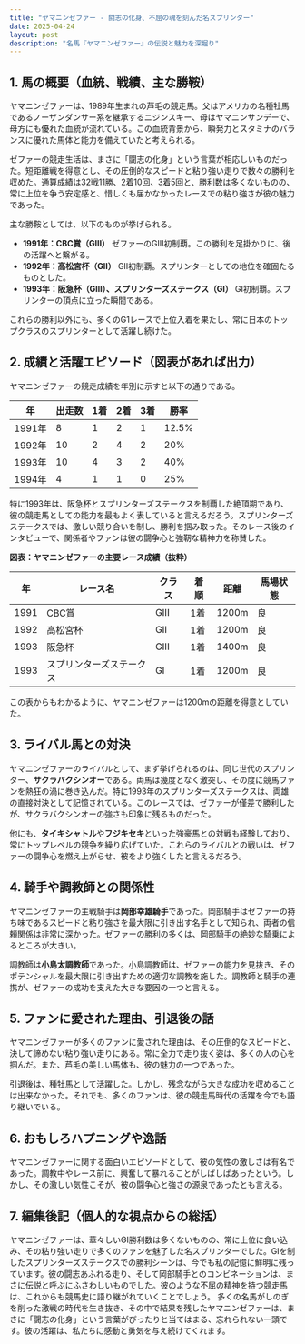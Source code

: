 ```yaml
---
title: "ヤマニンゼファー - 闘志の化身、不屈の魂を刻んだ名スプリンター"
date: 2025-04-24
layout: post
description: "名馬『ヤマニンゼファー』の伝説と魅力を深堀り"
---
```


## 1. 馬の概要（血統、戦績、主な勝鞍）

ヤマニンゼファーは、1989年生まれの芦毛の競走馬。父はアメリカの名種牡馬であるノーザンダンサー系を継承するニジンスキー、母はヤマニンサンデーで、母方にも優れた血統が流れている。この血統背景から、瞬発力とスタミナのバランスに優れた馬体と能力を備えていたと考えられる。

ゼファーの競走生活は、まさに「闘志の化身」という言葉が相応しいものだった。短距離戦を得意とし、その圧倒的なスピードと粘り強い走りで数々の勝利を収めた。通算成績は32戦11勝、2着10回、3着5回と、勝利数は多くないものの、常に上位を争う安定感と、惜しくも届かなかったレースでの粘り強さが彼の魅力であった。

主な勝鞍としては、以下のものが挙げられる。

* **1991年：CBC賞（GIII）**  ゼファーのGIII初制覇。この勝利を足掛かりに、後の活躍へと繋がる。
* **1992年：高松宮杯（GII）**  GII初制覇。スプリンターとしての地位を確固たるものとした。
* **1993年：阪急杯（GIII）、スプリンターズステークス（GI）**  GI初制覇。スプリンターの頂点に立った瞬間である。

これらの勝利以外にも、多くのG1レースで上位入着を果たし、常に日本のトップクラスのスプリンターとして活躍し続けた。


## 2. 成績と活躍エピソード（図表があれば出力）

ヤマニンゼファーの競走成績を年別に示すと以下の通りである。

| 年 | 出走数 | 1着 | 2着 | 3着 | 勝率 |
|---|---|---|---|---|---|
| 1991年 | 8 | 1 | 2 | 1 | 12.5% |
| 1992年 | 10 | 2 | 4 | 2 | 20% |
| 1993年 | 10 | 4 | 3 | 2 | 40% |
| 1994年 | 4 | 1 | 1 | 0 | 25% |


特に1993年は、阪急杯とスプリンターズステークスを制覇した絶頂期であり、彼の競走馬としての能力を最もよく表していると言えるだろう。スプリンターズステークスでは、激しい競り合いを制し、勝利を掴み取った。そのレース後のインタビューで、関係者やファンは彼の闘争心と強靭な精神力を称賛した。


**図表：ヤマニンゼファーの主要レース成績（抜粋）**

| 年 | レース名 | クラス | 着順 | 距離 | 馬場状態 |
|---|---|---|---|---|---|
| 1991 | CBC賞 | GIII | 1着 | 1200m | 良 |
| 1992 | 高松宮杯 | GII | 1着 | 1200m | 良 |
| 1993 | 阪急杯 | GIII | 1着 | 1400m | 良 |
| 1993 | スプリンターズステークス | GI | 1着 | 1200m | 良 |


この表からもわかるように、ヤマニンゼファーは1200mの距離を得意としていた。


## 3. ライバル馬との対決

ヤマニンゼファーのライバルとして、まず挙げられるのは、同じ世代のスプリンター、**サクラバクシンオー**である。両馬は幾度となく激突し、その度に競馬ファンを熱狂の渦に巻き込んだ。特に1993年のスプリンターズステークスは、両雄の直接対決として記憶されている。このレースでは、ゼファーが僅差で勝利したが、サクラバクシンオーの強さも印象に残るものだった。

他にも、**タイキシャトル**や**フジキセキ**といった強豪馬との対戦も経験しており、常にトップレベルの競争を繰り広げていた。これらのライバルとの戦いは、ゼファーの闘争心を燃え上がらせ、彼をより強くしたと言えるだろう。


## 4. 騎手や調教師との関係性

ヤマニンゼファーの主戦騎手は**岡部幸雄騎手**であった。岡部騎手はゼファーの持ち味であるスピードと粘り強さを最大限に引き出す名手として知られ、両者の信頼関係は非常に深かった。ゼファーの勝利の多くは、岡部騎手の絶妙な騎乗によるところが大きい。

調教師は**小島太調教師**であった。小島調教師は、ゼファーの能力を見抜き、そのポテンシャルを最大限に引き出すための適切な調教を施した。調教師と騎手の連携が、ゼファーの成功を支えた大きな要因の一つと言える。


## 5. ファンに愛された理由、引退後の話

ヤマニンゼファーが多くのファンに愛された理由は、その圧倒的なスピードと、決して諦めない粘り強い走りにある。常に全力で走り抜く姿は、多くの人の心を掴んだ。また、芦毛の美しい馬体も、彼の魅力の一つであった。

引退後は、種牡馬として活躍した。しかし、残念ながら大きな成功を収めることは出来なかった。それでも、多くのファンは、彼の競走馬時代の活躍を今でも語り継いでいる。


## 6. おもしろハプニングや逸話

ヤマニンゼファーに関する面白いエピソードとして、彼の気性の激しさは有名であった。調教中やレース前に、興奮して暴れることがしばしばあったという。しかし、その激しい気性こそが、彼の闘争心と強さの源泉であったとも言える。


## 7. 編集後記（個人的な視点からの総括）

ヤマニンゼファーは、華々しいGI勝利数は多くないものの、常に上位に食い込み、その粘り強い走りで多くのファンを魅了した名スプリンターでした。GIを制したスプリンターズステークスでの勝利シーンは、今でも私の記憶に鮮明に残っています。彼の闘志あふれる走り、そして岡部騎手とのコンビネーションは、まさに伝説と呼ぶにふさわしいものでした。彼のような不屈の精神を持つ競走馬は、これからも競馬史に語り継がれていくことでしょう。  多くの名馬がしのぎを削った激戦の時代を生き抜き、その中で結果を残したヤマニンゼファーは、まさに「闘志の化身」という言葉がぴったりと当てはまる、忘れられない一頭です。彼の活躍は、私たちに感動と勇気を与え続けてくれます。

